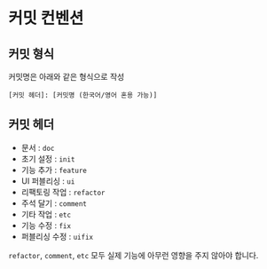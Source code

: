 # 커밋 컨벤션

## 커밋 형식

커밋명은 아래와 같은 형식으로 작성

```
[커밋 헤더]: [커밋명 (한국어/영어 혼용 가능)]
```

## 커밋 헤더

- 문서 : `doc`
- 초기 설정 : `init`
- 기능 추가 : `feature`
- UI 퍼블리싱 : `ui`
- 리팩토링 작업 : `refactor`
- 주석 달기 : `comment`
- 기타 작업 : `etc`
- 기능 수정 : `fix`
- 퍼블리싱 수정 : `uifix`

`refactor`, `comment`, `etc` 모두 실제 기능에 아무런 영향을 주지 않아야 합니다.
